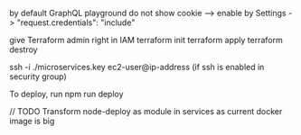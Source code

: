 by default GraphQL playground do not show cookie --> enable by Settings -> "request.credentials": "include"

give Terraform admin right in IAM
terraform init
terraform apply
terraform destroy

ssh -i ./microservices.key ec2-user@ip-address (if ssh is enabled in security group)

To deploy, run npm run deploy

// TODO
Transform node-deploy as module in services as current docker image is big
